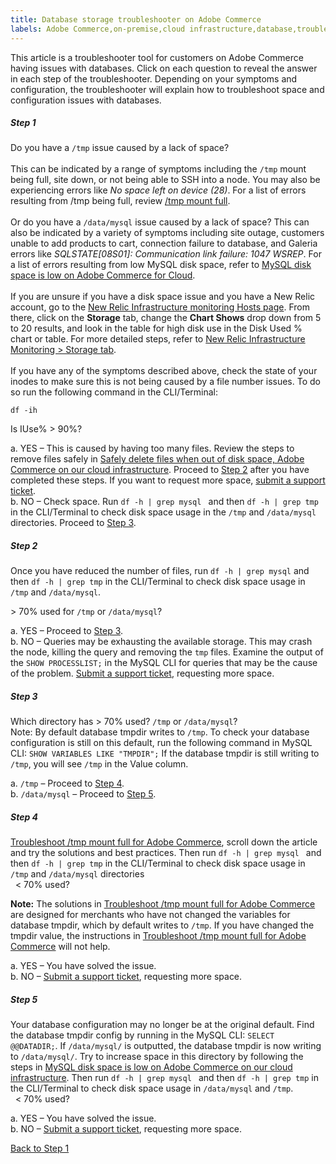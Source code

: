 ```yaml
---
title: Database storage troubleshooter on Adobe Commerce
labels: Adobe Commerce,on-premise,cloud infrastructure,database,troubleshooting,MySQL,error,space,disk space,disk,database,storage,site down,connection,queries, troubleshooting,connection
---
```


This article is a troubleshooter tool for customers on Adobe Commerce having issues with databases. Click on each question to reveal the answer in each step of the troubleshooter. Depending on your symptoms and configuration, the troubleshooter will explain how to troubleshoot space and configuration issues with databases.
<!---------This opens the main level that holds everything.--------------->
<div class="zd-accordion">
<!---------This is one whole accordion panel.--------------->
<div id="zd-accordion-1" class="zd-accordion-panel">
<h5>Step 1</h5>
<div class="zd-accordion-section">Do you have a <code>/tmp</code> issue caused by a lack of space?<br><br>
This can be indicated by a range of symptoms including the <code>/tmp</code> mount being full, site down, or not being able to SSH into a node. You may also be experiencing errors like <em>No space left on device (28)</em>. For a list of errors resulting from <cocde>/tmp</code> being full, review <a href="https://support.magento.com/hc/en-us/articles/4403572246285" target="_blank" rel="noopener"> /tmp mount full</a>. <br><br>
Or do you have a <code>/data/mysql</code> issue caused by a lack of space? This can also be indicated by a variety of symptoms including site outage, customers unable to add products to cart, connection failure to database, and Galeria errors like <i>SQLSTATE<span class="error">[08S01]</span>: Communication link failure: 1047 WSREP</i>. For a list of errors resulting from low MySQL disk space, refer to <a href="https://support.magento.com/hc/en-us/articles/360037591972" target="_blank" rel="noopener">MySQL disk space is low on Adobe Commerce for Cloud</a>.<br>
<br>If you are unsure if you have a disk space issue and you have a New Relic account, go to the <a href="https://docs.newrelic.com/docs/infrastructure/infrastructure-ui-pages/infrastructure-ui/infrastructure-hosts-page/"  target="_blank" rel="nonopener">New Relic Infrastructure monitoring Hosts page</a>. From there, click on the <strong>Storage</strong> tab, change the <strong>Chart Shows</strong> drop down from 5 to 20 results, and look in the table for high disk use in the Disk Used % chart or table. For more detailed steps, refer to <a href="https://docs.newrelic.com/docs/infrastructure/infrastructure-ui-pages/infrastructure-ui/infrastructure-hosts-page/#storage-tab" target="_blank" rel="nonopener"> New Relic Infrastructure Monitoring > Storage tab</a>.<br>
<br>
If you have any of the symptoms described above, check the state of your inodes to make sure this is not being caused by a file number issues. To do so run the following command in the CLI/Terminal:<br>

<code>df -ih</code><br>

Is IUse% &gt; 90%?<br>

</div>

<p class="zd-accordion-text">
 a. YES – This is caused by having too many files. Review the steps to remove files safely in <a href="https://support.magento.com/hc/en-us/articles/4406832353677-Safely-delete-files-when-out-of-disk-space-Adobe-Commerce-on-our-cloud-infrastructure" target="_blank" rel="noopener">Safely delete files when out of disk space, Adobe Commerce on our cloud infrastructure</a>. Proceed to
 <a class="accordion-anchor" href="#zd-accordion-2">Step 2</a> after you have completed these steps. If you want to request more space, <a href="https://support.magento.com/hc/en-us/articles/360019088251" target="_blank" rel="noopener">submit a support ticket</a>.<br>
 b. NO – Check space. Run <code>df -h | grep mysql </code>
and then <code>df -h | grep tmp</code> in the CLI/Terminal to check disk space usage in the <code>/tmp</code> and <code>/data/mysql</code> directories. Proceed to   <a class="accordion-anchor" href="#zd-accordion-3">Step 3</a>.</p></div>
<!---------This is one whole accordion panel.--------------->
<div id="zd-accordion-2" class="zd-accordion-panel">
<h5>Step 2</h5>
 <div class="zd-accordion-section">Once you have reduced the number of files, run <code>df -h | grep mysql</code>
and then <code>df -h | grep tmp</code> in the CLI/Terminal to check disk space usage in <code>/tmp</code> and <code>/data/mysql</code>.

  &gt; 70% used for <code>/tmp</code> or <code>/data/mysql</code>?
 </div>
 <p class="zd-accordion-text">
  a. YES – Proceed to&nbsp;<a class="accordion-anchor" href="#zd-accordion-3">Step 3</a>.&nbsp;<br>
  b. NO – Queries may be exhausting the available storage. This may crash the node, killing the query and removing the <code>tmp</code> files. Examine the output of the <code>SHOW PROCESSLIST;</code> in the MySQL CLI for queries that may be the cause of the problem. <a href="https://support.magento.com/hc/en-us/articles/360019088251" target="_blank" rel="noopener">Submit a support ticket</a>, requesting more space.</p></div>
<!---------This is one whole accordion panel.--------------->
<div id="zd-accordion-3" class="zd-accordion-panel">
<h5>Step 3</h5>
<div class="zd-accordion-section">
Which directory has   &gt; 70% used? <code>/tmp</code> or <code>/data/mysql</code>?
<br>Note: By default database tmpdir writes to <code>/tmp</code>. To check your database configuration is still on this default, run the following command in MySQL CLI: <code>SHOW VARIABLES LIKE "TMPDIR";</code> If the database tmpdir is still writing to <code>/tmp</code>, you will see <code>/tmp</code> in the Value column.</div>
<p class="zd-accordion-text">
 a. <code>/tmp</code> – Proceed to&nbsp;<a class="accordion-anchor" href="#zd-accordion-4">Step 4</a>.&nbsp;<br>
 b. <code>/data/mysql</code> – Proceed to&nbsp;<a class="accordion-anchor" href="#zd-accordion-5">Step 5</a>.&nbsp;<br>
</div>

<!---------This is one whole accordion panel.--------------->
<div id="zd-accordion-4" class="zd-accordion-panel">
<h5>Step 4</h5>
<div class="zd-accordion-section"> <a href="https://support.magento.com/hc/en-us/articles/4403572246285" target="blank" rel="noopener">Troubleshoot /tmp mount full for Adobe Commerce</a>, scroll down the article and try the solutions and best practices. Then run <code>df -h | grep mysql </code>
and then <code>df -h | grep tmp</code> in the CLI/Terminal to check disk space usage in <code>/tmp</code> and <code>/data/mysql</code> directories<br>
&nbsp; &lt; 70% used?<br>

<strong>Note:</strong> The solutions in  <a href="https://support.magento.com/hc/en-us/articles/4403572246285" target="blank" rel="noopener">Troubleshoot /tmp mount full for Adobe Commerce</a> are designed for merchants who have not changed the variables for database tmpdir, which by default writes to <code>/tmp</code>. If you have changed the tmpdir value, the instructions in <a href="https://support.magento.com/hc/en-us/articles/4403572246285" target="blank" rel="noopener">Troubleshoot /tmp mount full for Adobe Commerce</a> will not help.</div>
 <p class="zd-accordion-text">

 a. YES – You have solved the issue.&nbsp;<br>
 b. NO – <a href="https://support.magento.com/hc/en-us/articles/360019088251" target="_blank" rel="noopener">Submit a support ticket</a>, requesting more space.</span>
</p>
</div>

<!---------This is one whole accordion panel.--------------->
<div id="zd-accordion-5" class="zd-accordion-panel">
<h5>Step 5</h5>
 <div class="zd-accordion-section">Your database configuration may no longer be at the original default. Find the database tmpdir config by running in the MySQL CLI: <code>SELECT @@DATADIR;</code>. If <code>/data/mysql/</code> is outputted, the database tmpdir is now writing to <code>/data/mysql/</code>. Try to increase space in this directory by following the steps in <a href="https://support.magento.com/hc/en-us/articles/360037591972" target="_blank" rel="noopener">MySQL disk space is low on Adobe Commerce on our cloud infrastructure</a>. Then run <code>df -h | grep mysql </code>
and then <code>df -h | grep tmp</code> in the CLI/Terminal to check disk space usage in <code>/data/mysql</code> and <code>/tmp</code>.<br>&nbsp; &lt; 70% used?</div>
<p class="zd-accordion-text">
 a. YES – You have solved the issue.&nbsp;<br>
 b. NO – <a href="https://support.magento.com/hc/en-us/articles/360019088251" target="_blank" rel="noopener">Submit a support ticket</a>, requesting more space.</span>
</p></div>
<!---------This closes the main level that holds everything.--------------->
  <p>
    <a class="accordion-back-to-step-1" href="#zd-accordion-1">Back to Step 1</a>
  </p>
</div>
